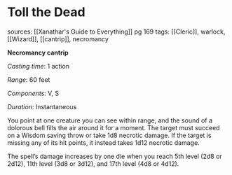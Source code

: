 # Toll the Dead
sources: [[Xanathar's Guide to Everything]] pg 169
tags: [[Cleric]], warlock, [[Wizard]], [[cantrip]], necromancy

**Necromancy cantrip**

*Casting time*: 1 action

*Range*: 60 feet

*Components*: V, S

*Duration*: Instantaneous

You point at one creature you can see within range, and the sound of a dolorous bell fills the air around it for a moment. The target must succeed on a Wisdom saving throw or take 1d8 necrotic damage. If the target is missing any of its hit points, it instead takes 1d12 necrotic damage.

The spell’s damage increases by one die when you reach 5th level (2d8 or 2d12), 11th level (3d8 or 3d12), and 17th level (4d8 or 4d12).
